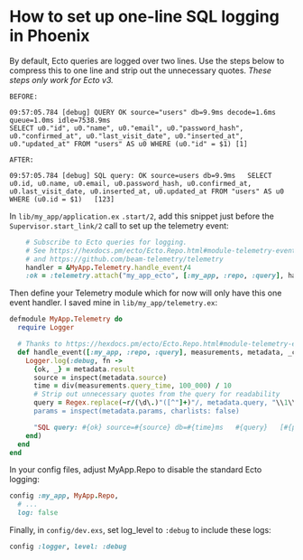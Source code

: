 # How to set up one-line SQL logging in Phoenix

By default, Ecto queries are logged over two lines. Use the steps below to compress this to one line and strip out the unnecessary quotes. _These steps only work for Ecto v3._

```
BEFORE:

09:57:05.784 [debug] QUERY OK source="users" db=9.9ms decode=1.6ms queue=1.0ms idle=7538.9ms
SELECT u0."id", u0."name", u0."email", u0."password_hash", u0."confirmed_at", u0."last_visit_date", u0."inserted_at", u0."updated_at" FROM "users" AS u0 WHERE (u0."id" = $1) [1]

AFTER:

09:57:05.784 [debug] SQL query: OK source=users db=9.9ms   SELECT u0.id, u0.name, u0.email, u0.password_hash, u0.confirmed_at, u0.last_visit_date, u0.inserted_at, u0.updated_at FROM "users" AS u0 WHERE (u0.id = $1)   [123]
```

In `lib/my_app/application.ex` `.start/2`, add this snippet just before the `Supervisor.start_link/2` call to set up the telemetry event:

```rb
    # Subscribe to Ecto queries for logging.
    # See https://hexdocs.pm/ecto/Ecto.Repo.html#module-telemetry-events
    # and https://github.com/beam-telemetry/telemetry
    handler = &MyApp.Telemetry.handle_event/4
    :ok = :telemetry.attach("my_app_ecto", [:my_app, :repo, :query], handler, %{})
```

Then define your Telemetry module which for now will only have this one event handler. I saved mine in `lib/my_app/telemetry.ex`:

```rb
defmodule MyApp.Telemetry do
  require Logger

  # Thanks to https://hexdocs.pm/ecto/Ecto.Repo.html#module-telemetry-events
  def handle_event([:my_app, :repo, :query], measurements, metadata, _config) do
    Logger.log(:debug, fn ->
      {ok, _} = metadata.result
      source = inspect(metadata.source)
      time = div(measurements.query_time, 100_000) / 10
      # Strip out unnecessary quotes from the query for readability
      query = Regex.replace(~r/(\d\.)"([^"]+)"/, metadata.query, "\\1\\2")
      params = inspect(metadata.params, charlists: false)

      "SQL query: #{ok} source=#{source} db=#{time}ms   #{query}   [#{params}]"
    end)
  end
end
```

In your config files, adjust MyApp.Repo to disable the standard Ecto logging:

```rb
config :my_app, MyApp.Repo,
  # ...
  log: false
```

Finally, in `config/dev.exs`, set log_level to `:debug` to include these logs:

```rb
config :logger, level: :debug
```
